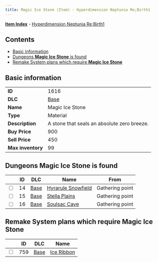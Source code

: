 ```yaml
---
title: Magic Ice Stone (Item) - Hyperdimension Neptunia Re;Birth1
---
```


[**Item Index**](/neptunia/rb1/item/index.html) - [Hyperdimension Neptunia Re;Birth1](/neptunia/rb1)

## Contents

- [Basic information](#basic-information)
- [Dungeons **Magic Ice Stone** is found](#dungeons-magic-ice-stone-is-found)
- [Remake System plans which require **Magic Ice Stone**](#remake-system-plans-which-require-magic-ice-stone)
## Basic information

|   |   |
| -- | -- |
| **ID** | 1616 |
| **DLC** | [Base](/neptunia/rb1/dlc/1-base.html) |
| **Name** | Magic Ice Stone |
| **Type** | Material |
| **Description** | A stone that seals an absolute zero breeze. |
| **Buy Price** | 900 |
| **Sell Price** | 450 |
| **Max inventory** | 99 |


## Dungeons **Magic Ice Stone** is found

|    | ID | DLC | Name | From |
| -- | -- | --- | ---- | ---- |
| <input type="checkbox" id="rb1-dungeon-1-14" class="trackbox" /> | 14 | [Base](/neptunia/rb1/dlc/1-base.html) | [Hyrarule Snowfield](/neptunia/rb1/dungeon/1-14-hyrarule-snowfield.html) | Gathering point |
| <input type="checkbox" id="rb1-dungeon-1-15" class="trackbox" /> | 15 | [Base](/neptunia/rb1/dlc/1-base.html) | [Stella Plains](/neptunia/rb1/dungeon/1-15-stella-plains.html) | Gathering point |
| <input type="checkbox" id="rb1-dungeon-1-16" class="trackbox" /> | 16 | [Base](/neptunia/rb1/dlc/1-base.html) | [Soulsac Cave](/neptunia/rb1/dungeon/1-16-soulsac-cave.html) | Gathering point |


## Remake System plans which require **Magic Ice Stone**

|    | ID | DLC | Name |
| -- | -- | --- | ---- |
| <input type="checkbox" id="rb1-quest-1-759" class="trackbox" /> | 759 | [Base](/neptunia/rb1/dlc/1-base.html) | [Ice Ribbon](/neptunia/rb1/quest/1-759-ice-ribbon.html) |
